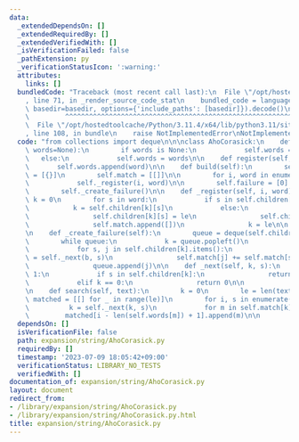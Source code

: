 ```yaml
---
data:
  _extendedDependsOn: []
  _extendedRequiredBy: []
  _extendedVerifiedWith: []
  _isVerificationFailed: false
  _pathExtension: py
  _verificationStatusIcon: ':warning:'
  attributes:
    links: []
  bundledCode: "Traceback (most recent call last):\n  File \"/opt/hostedtoolcache/Python/3.11.4/x64/lib/python3.11/site-packages/onlinejudge_verify/documentation/build.py\"\
    , line 71, in _render_source_code_stat\n    bundled_code = language.bundle(stat.path,\
    \ basedir=basedir, options={'include_paths': [basedir]}).decode()\n          \
    \         ^^^^^^^^^^^^^^^^^^^^^^^^^^^^^^^^^^^^^^^^^^^^^^^^^^^^^^^^^^^^^^^^^^^^^^^^^^^^^^^^^\n\
    \  File \"/opt/hostedtoolcache/Python/3.11.4/x64/lib/python3.11/site-packages/onlinejudge_verify/languages/python.py\"\
    , line 108, in bundle\n    raise NotImplementedError\nNotImplementedError\n"
  code: "from collections import deque\n\n\nclass AhoCorasick:\n    def __init__(self,\
    \ words=None):\n        if words is None:\n            self.words = []\n     \
    \   else:\n            self.words = words\n\n    def register(self, word):\n \
    \       self.words.append(word)\n\n    def build(self):\n        self.children\
    \ = [{}]\n        self.match = [[]]\n\n        for i, word in enumerate(self.words):\n\
    \            self._register(i, word)\n\n        self.failure = [0] * len(self.children)\n\
    \        self._create_failure()\n\n    def _register(self, i, word):\n       \
    \ k = 0\n        for s in word:\n            if s in self.children[k]:\n     \
    \           k = self.children[k][s]\n            else:\n                le = len(self.children)\n\
    \                self.children[k][s] = le\n                self.children.append({})\n\
    \                self.match.append([])\n                k = le\n\n        self.match[k].append(i)\n\
    \n    def _create_failure(self):\n        queue = deque(self.children[0].values())\n\
    \        while queue:\n            k = queue.popleft()\n            b = self.failure[k]\n\
    \            for s, j in self.children[k].items():\n                self.failure[j]\
    \ = self._next(b, s)\n                self.match[j] += self.match[self.failure[j]]\n\
    \                queue.append(j)\n\n    def _next(self, k, s):\n        while\
    \ 1:\n            if s in self.children[k]:\n                return self.children[k][s]\n\
    \            elif k == 0:\n                return 0\n\n            k = self.failure[k]\n\
    \n    def search(self, text):\n        k = 0\n        le = len(text)\n       \
    \ matched = [[] for _ in range(le)]\n        for i, s in enumerate(text):\n  \
    \          k = self._next(k, s)\n            for m in self.match[k]:\n       \
    \         matched[i - len(self.words[m]) + 1].append(m)\n\n        return matched\n"
  dependsOn: []
  isVerificationFile: false
  path: expansion/string/AhoCorasick.py
  requiredBy: []
  timestamp: '2023-07-09 18:05:42+09:00'
  verificationStatus: LIBRARY_NO_TESTS
  verifiedWith: []
documentation_of: expansion/string/AhoCorasick.py
layout: document
redirect_from:
- /library/expansion/string/AhoCorasick.py
- /library/expansion/string/AhoCorasick.py.html
title: expansion/string/AhoCorasick.py
---
```

